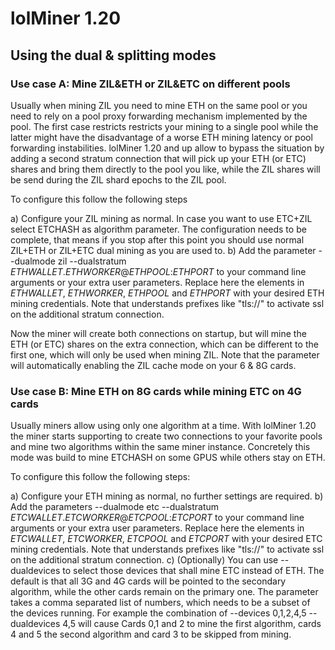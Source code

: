 # lolMiner 1.20

## Using the dual & splitting modes

### Use case A: Mine ZIL&ETH or ZIL&ETC on different pools

Usually when mining ZIL you need to mine ETH on the same pool or you need to rely on a pool proxy forwarding mechanism implemented by the pool. The first case restricts restricts your mining to a single pool while the latter might have the disadvantage of a worse ETH mining latency or pool forwarding instabilities. lolMiner 1.20 and up allow to bypass the situation by adding a second stratum connection that will pick up your ETH (or ETC) shares and bring them directly to the pool you like, while the ZIL shares will be send during the ZIL shard epochs to the ZIL pool.  

To configure this follow the following steps 

a) Configure your ZIL mining as normal. In case you want to use ETC+ZIL select ETCHASH as algorithm parameter. The configuration needs to be complete, that means if you stop after this point you should use normal ZIL+ETH or ZIL+ETC dual mining as you are used to.
b) Add the parameter --dualmode zil --dualstratum *ETHWALLET*.*ETHWORKER*@*ETHPOOL*:*ETHPORT* to your command line arguments or your extra user parameters. Replace here the elements in *ETHWALLET*, *ETHWORKER*, *ETHPOOL* and *ETHPORT* with your desired ETH mining credentials. Note that <ETHSTRATUM> understands prefixes like "tls://" to activate ssl on the additional stratum connection.

Now the miner will create both connections on startup, but will mine the ETH (or ETC) shares on the extra connection, which can be different to the first one, which will only be used when mining ZIL. Note that the parameter will automatically enabling the ZIL cache mode on your 6 & 8G cards. 

### Use case B: Mine ETH on 8G cards while mining ETC on 4G cards

Usually miners allow using only one algorithm at a time. With lolMiner 1.20 the miner starts supporting to create two connections to your favorite pools and mine two algorithms within the same miner instance. Concretely this mode was build to mine ETCHASH on some GPUS while others stay on ETH. 

To configure this follow the following steps:

a) Configure your ETH mining as normal, no further settings are required.
b) Add the parameters --dualmode etc --dualstratum *ETCWALLET*.*ETCWORKER*@*ETCPOOL*:*ETCPORT* to your command line arguments or your extra user parameters. Replace here the elements in *ETCWALLET*, *ETCWORKER*, *ETCPOOL* and *ETCPORT* with your desired ETC mining credentials. Note that <ETCSTRATUM> understands prefixes like "tls://" to activate ssl on the additional stratum connection.
c) (Optionally) You can use --dualdevices to select those devices that shall mine ETC instead of ETH. The default is that all 3G and 4G cards will be pointed to the secondary algorithm, while the other cards remain on the primary one. The parameter takes a comma separated list of numbers, which needs to be a subset of the devices running. For example the combination of --devices 0,1,2,4,5 --dualdevices 4,5 will cause Cards 0,1 and 2 to mine the first algorithm, cards 4 and 5 the second algorithm and card 3 to be skipped from mining. 
